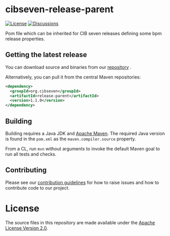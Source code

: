 # cibseven-release-parent

[![License](https://img.shields.io/github/license/cibseven/cibseven?color=blue&logo=apache)](https://github.com/cibseven/cibseven-release-parent/blob/master/LICENSE)
[![Discussions](https://img.shields.io/badge/discussions-cibseven-green)](https://github.com/orgs/cibseven/discussions)

Pom file which can be inherited for CIB seven releases defining some bpm release properties.

## Getting the latest release

You can download source and binaries from our [repository](https://artifacts.cibseven.org/) .

Alternatively, you can pull it from the central Maven repositories:

```xml
<dependency>
  <groupId>org.cibseven</groupId>
  <artifactId>release-parent</artifactId>
  <version>1.1.0</version>
</dependency>
```

## Building

Building requires a Java JDK and [Apache Maven](https://maven.apache.org/).
The required Java version is found in the `pom.xml` as the `maven.compiler.source` property.

From a CL, run `mvn` without arguments to invoke the default Maven goal to run all tests and checks.

## Contributing

Please see our [contribution guidelines](https://github.com/cibseven/cibseven/blob/main/CONTRIBUTING.md) for how to raise issues and how to contribute code to our project.

# License

The source files in this repository are made available under the [Apache License Version 2.0](./LICENSE).
